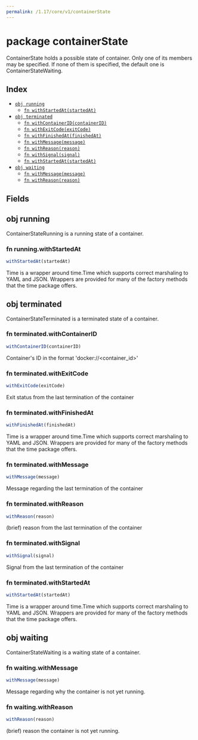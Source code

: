 ```yaml
---
permalink: /1.17/core/v1/containerState
---
```


# package containerState

ContainerState holds a possible state of container. Only one of its members may be specified. If none of them is specified, the default one is ContainerStateWaiting.

## Index

* [`obj running`](#obj-running)
  * [`fn withStartedAt(startedAt)`](#fn-runningwithstartedat)
* [`obj terminated`](#obj-terminated)
  * [`fn withContainerID(containerID)`](#fn-terminatedwithcontainerid)
  * [`fn withExitCode(exitCode)`](#fn-terminatedwithexitcode)
  * [`fn withFinishedAt(finishedAt)`](#fn-terminatedwithfinishedat)
  * [`fn withMessage(message)`](#fn-terminatedwithmessage)
  * [`fn withReason(reason)`](#fn-terminatedwithreason)
  * [`fn withSignal(signal)`](#fn-terminatedwithsignal)
  * [`fn withStartedAt(startedAt)`](#fn-terminatedwithstartedat)
* [`obj waiting`](#obj-waiting)
  * [`fn withMessage(message)`](#fn-waitingwithmessage)
  * [`fn withReason(reason)`](#fn-waitingwithreason)

## Fields

## obj running

ContainerStateRunning is a running state of a container.

### fn running.withStartedAt

```ts
withStartedAt(startedAt)
```

Time is a wrapper around time.Time which supports correct marshaling to YAML and JSON.  Wrappers are provided for many of the factory methods that the time package offers.

## obj terminated

ContainerStateTerminated is a terminated state of a container.

### fn terminated.withContainerID

```ts
withContainerID(containerID)
```

Container's ID in the format 'docker://<container_id>'

### fn terminated.withExitCode

```ts
withExitCode(exitCode)
```

Exit status from the last termination of the container

### fn terminated.withFinishedAt

```ts
withFinishedAt(finishedAt)
```

Time is a wrapper around time.Time which supports correct marshaling to YAML and JSON.  Wrappers are provided for many of the factory methods that the time package offers.

### fn terminated.withMessage

```ts
withMessage(message)
```

Message regarding the last termination of the container

### fn terminated.withReason

```ts
withReason(reason)
```

(brief) reason from the last termination of the container

### fn terminated.withSignal

```ts
withSignal(signal)
```

Signal from the last termination of the container

### fn terminated.withStartedAt

```ts
withStartedAt(startedAt)
```

Time is a wrapper around time.Time which supports correct marshaling to YAML and JSON.  Wrappers are provided for many of the factory methods that the time package offers.

## obj waiting

ContainerStateWaiting is a waiting state of a container.

### fn waiting.withMessage

```ts
withMessage(message)
```

Message regarding why the container is not yet running.

### fn waiting.withReason

```ts
withReason(reason)
```

(brief) reason the container is not yet running.